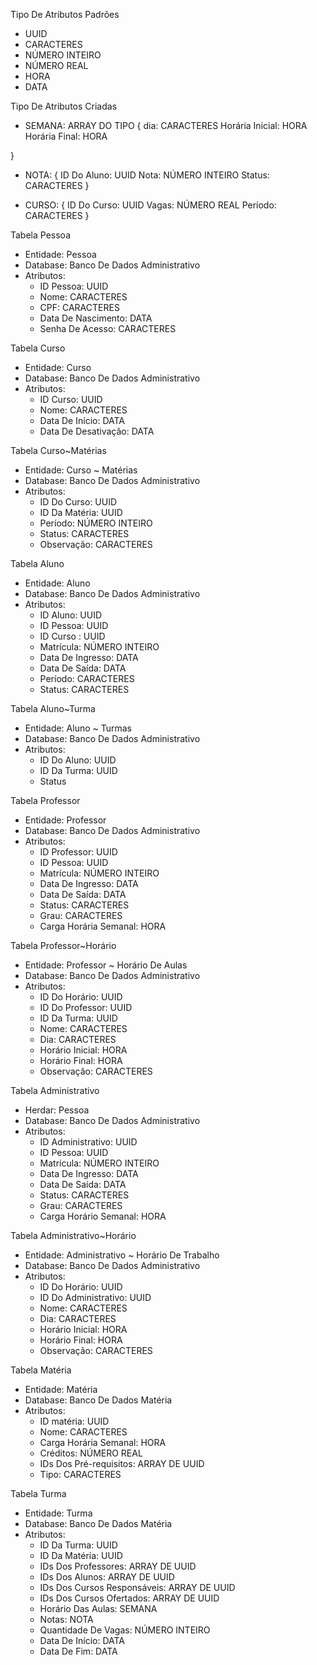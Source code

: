 Tipo De Atributos Padrões
  - UUID
  - CARACTERES
  - NÚMERO INTEIRO
  - NÚMERO REAL
  - HORA
  - DATA

Tipo De Atributos Criadas
  - SEMANA: ARRAY DO TIPO {
    dia: CARACTERES
    Horária Inicial: HORA
    Horária Final: HORA

  }

  - NOTA: {
    ID Do Aluno: UUID
    Nota: NÚMERO INTEIRO
    Status: CARACTERES
  }

  - CURSO: {
    ID Do Curso: UUID
    Vagas: NÚMERO REAL
    Período: CARACTERES
  }


Tabela Pessoa
- Entidade: Pessoa
- Database: Banco De Dados Administrativo
- Atributos:
  - ID Pessoa: UUID
  - Nome: CARACTERES
  - CPF: CARACTERES
  - Data De Nascimento: DATA
  - Senha De Acesso: CARACTERES

Tabela Curso
- Entidade: Curso
- Database: Banco De Dados Administrativo
- Atributos:
  - ID Curso: UUID
  - Nome: CARACTERES
  - Data De Início: DATA
  - Data De Desativação: DATA

Tabela Curso~Matérias
- Entidade: Curso ~ Matérias
- Database: Banco De Dados Administrativo
- Atributos:
  - ID Do Curso: UUID
  - ID Da Matéria: UUID
  - Período: NÚMERO INTEIRO
  - Status: CARACTERES
  - Observação: CARACTERES

Tabela Aluno
- Entidade: Aluno
- Database: Banco De Dados Administrativo
- Atributos:
  - ID Aluno: UUID
  - ID Pessoa: UUID
  - ID Curso : UUID
  - Matrícula: NÚMERO INTEIRO
  - Data De Ingresso: DATA
  - Data De Saída: DATA
  - Período: CARACTERES
  - Status: CARACTERES

Tabela Aluno~Turma
- Entidade: Aluno ~ Turmas
- Database: Banco De Dados Administrativo
- Atributos:
  - ID Do Aluno: UUID
  - ID Da Turma: UUID
  - Status
  
Tabela Professor
- Entidade: Professor
- Database: Banco De Dados Administrativo
- Atributos:
  - ID Professor: UUID
  - ID Pessoa: UUID
  - Matrícula: NÚMERO INTEIRO
  - Data De Ingresso: DATA
  - Data De Saída: DATA
  - Status: CARACTERES
  - Grau: CARACTERES
  - Carga Horária Semanal: HORA
  
Tabela Professor~Horário 
- Entidade: Professor ~ Horário De Aulas
- Database: Banco De Dados Administrativo
- Atributos:
  - ID Do Horário: UUID
  - ID Do Professor: UUID
  - ID Da Turma: UUID
  - Nome: CARACTERES
  - Dia: CARACTERES
  - Horário Inicial: HORA
  - Horário Final: HORA
  - Observação: CARACTERES

Tabela Administrativo
- Herdar: Pessoa
- Database: Banco De Dados Administrativo
- Atributos:
  - ID Administrativo: UUID
  - ID Pessoa: UUID
  - Matrícula: NÚMERO INTEIRO
  - Data De Ingresso: DATA
  - Data De Saída: DATA
  - Status: CARACTERES
  - Grau: CARACTERES
  - Carga Horário Semanal: HORA
  
Tabela Administrativo~Horário 
- Entidade: Administrativo ~ Horário De Trabalho
- Database: Banco De Dados Administrativo
- Atributos:
  - ID Do Horário: UUID
  - ID Do Administrativo: UUID
  - Nome: CARACTERES
  - Dia: CARACTERES
  - Horário Inicial: HORA
  - Horário Final: HORA
  - Observação: CARACTERES

Tabela Matéria
- Entidade: Matéria
- Database: Banco De Dados Matéria
- Atributos:
  - ID matéria: UUID
  - Nome: CARACTERES
  - Carga Horária Semanal: HORA
  - Créditos: NÚMERO REAL
  - IDs Dos Pré-requisitos: ARRAY DE UUID
  - Tipo: CARACTERES

Tabela Turma
- Entidade: Turma
- Database: Banco De Dados Matéria
- Atributos:
  - ID Da Turma: UUID
  - ID Da Matéria: UUID
  - IDs Dos Professores: ARRAY DE UUID
  - IDs Dos Alunos: ARRAY DE UUID
  - IDs Dos Cursos Responsáveis: ARRAY DE UUID
  - IDs Dos Cursos Ofertados: ARRAY DE UUID
  - Horário Das Aulas: SEMANA
  - Notas: NOTA
  - Quantidade De Vagas: NÚMERO INTEIRO
  - Data De Início: DATA
  - Data De Fim: DATA 
